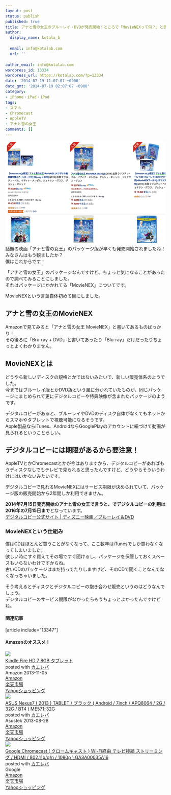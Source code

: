 ```yaml
---
layout: post
status: publish
published: true
title: アナと雪の女王のブルーレイ・DVDが発売開始！ところで「MovieNEXって何？」と思って調べてみたよ
author:
  display_name: kotala_b

  email: info@kotalab.com
  url: ''

author_email: info@kotalab.com
wordpress_id: 13334
wordpress_url: https://kotalab.com/?p=13334
date: '2014-07-19 11:07:07 +0900'
date_gmt: '2014-07-19 02:07:07 +0900'
category:
- iPhone・iPad・iPod
tags:
- スマホ
- Chromecast
- AppleTV
- アナと雪の女王
comments: []
---
```

<p><img src="/wp-content/uploads/anayuki-movienex_140719.png" alt="Anayuki movienex 140719" title="anayuki-movienex_140719.png" border="0" width="548" height="321" /><br />
話題の映画「アナと雪の女王」のパッケージ版が早くも発売開始されましたね！<br />
みなさんはもう観ましたか？<br />
僕はこれからです！</p>
<p>「アナと雪の女王」のパッケージなんですけど、ちょっと気になることがあったので調べてみることにしました。<br />
それはパッケージにかかれてる「MovieNEX」についてです。</p>
<p>MovieNEXという言葉自体初めて目にしました。<br />
</p>
<!--more-->
<h2>アナと雪の女王のMovieNEX</h2>
<p>Amazonで見てみると「アナと雪の女王 MovieNEX」と書いてあるものばっかり！<br />
その後ろに「Bru-ray + DVD」と書いてあったり「Blu-ray」だけだったりちょっとよくわかりません。</p>
<h2>MovieNEXとは</h2>
<p>どうやら新しいディスクの規格とかではないみたいで、新しい販売体系のようでした。<br />
今まではブルーレイ版とかDVD版という風に分かれていたものが、<span class="b">同じパッケージにまとめられて更にデジタルコピーや特典映像が含まれたパッケージ</span>のようです。</p>
<p>デジタルコピーがあると、ブルーレイやDVDのディスク自体がなくてもネットからスマホやタブレットで視聴可能になるそうです。<br />
Apple製品ならiTunes、AndroidならGooglePlayのアカウントに紐づけて動画が見られるということらしい。</p>
<h2>デジタルコピーには期限があるから要注意！</h2>
<p>AppleTVとかChromecastとかが今はありますから、デジタルコピーがあればもうディスクなしでもテレビで見られると思ったんですけど、どうやらそういうわけにはいかないみたいです。</p>
<p>デジタルコピーで見れるMovieNEXにはサービス期限が決められていて、パッケージ版の販売開始から2年間しか利用できません。</p>
<p><strong>2014年7月15日発売開始のアナと雪の女王で言うと、でデジタルコピーの利用は2016年の7月15日まで</strong>となっています。<br />
<a href="http://disney-studio.jp/digitalcopy/#period" target="_blank">デジタルコピー公式サイト | ディズニー映画／ブルーレイ＆DVD</a></p>
<h3>MovieNEXという仕組み</h3>
<p>僕はCDはほとんど買うことがなくなって、ここ数年はiTunesでしか買わなくなってしまいました。<br />
欲しい時にすぐ買えてその場ですぐ聞けるし、パッケージを保管しておくスペースもいらないわけですからね。<br />
古いCDのパッケージはまだ持ってたりしますけど、そのCDで聞くことなんてなくなっちゃいました。</p>
<p>そう考えるとディスクとデジタルコピーの抱き合わせ販売というのはどうなんでしょう。<br />
デジタルコピーのサービス期限がなかったらもうちょっとよかったんですけどね。</p>
<h4 class="rel">関連記事</h4>
<p>[article include="13347"]</p>
<h4 class="aam">Amazonのオススメ！</h4>
<div class="kaerebalink-box">
<div class="kaerebalink-image"><a href="https://www.amazon.co.jp/exec/obidos/ASIN/B00CTV2Y3Y/same-22/ref=nosim/" rel="nofollow" target="_blank"><img src="https://images-fe.ssl-images-amazon.com/images/I/41YGm%2Bl0iVL._SL160_.jpg" style="border: none;" /></a></div>
<div class="kaerebalink-info">
<div class="kaerebalink-name"><a href="https://www.amazon.co.jp/exec/obidos/ASIN/B00CTV2Y3Y/same-22/ref=nosim/" rel="nofollow" target="_blank">Kindle Fire HD 7 8GB タブレット</a>
<div class="kaerebalink-powered-date">posted with <a href="https://kaereba.com" rel="nofollow" target="_blank">カエレバ</a></div>
</div>
<div class="kaerebalink-detail"> Amazon 2013-11-05    </div>
<div class="kaerebalink-link1">
<div class="shoplinkamazon"><a href="https://www.amazon.co.jp/gp/search?keywords=Kindle%20Fire%20HD%207&__mk_ja_JP=%83J%83%5E%83J%83i&tag=same-22" rel="nofollow" target="_blank" title="アマゾン" >Amazon</a></div>
<div class="shoplinkrakuten"><a href="http://c.af.moshimo.com/af/c/click?a_id=374939&p_id=54&pc_id=54&pl_id=616&s_v=b5Rz2P0601xu&url=http%3A%2F%2Fsearch.rakuten.co.jp%2Fsearch%2Fmall%2FKindle%2520Fire%2520HD%25207%2F-%2Ff.1-p.1-s.1-sf.0-st.A-v.2%3Fx%3D0" rel="nofollow" target="_blank" title="楽天市場" >楽天市場</a></div>
<div class="shoplinkyahoo"><a href="https://ck.jp.ap.valuecommerce.com/servlet/referral?sid=2967684&pid=881104827&vc_url=http%3A%2F%2Fshopping.search.yahoo.co.jp%2Fsearch%3FuIv%3Don%26ei%3DUTF-8%26tab_ex%3Dcommerce%26slider%3D0%26va%3DKindle%2520Fire%2520HD%25207" rel="nofollow"  target="_blank" title="Yahooショッピング" >Yahooショッピング<img src="http://ad.jp.ap.valuecommerce.com/servlet/gifbanner?sid=2967684&pid=881104827" height="1" width="1" border="0"></a></div>
</div>
</div>
<div class="booklink-footer" style="clear: left"></div>
</div>
<div class="kaerebalink-box">
<div class="kaerebalink-image"><a href="https://www.amazon.co.jp/exec/obidos/ASIN/B00EP8MEMA/same-22/ref=nosim/" rel="nofollow" target="_blank"><img src="https://images-fe.ssl-images-amazon.com/images/I/41m2nMNSZTL._SL160_.jpg" style="border: none;" /></a></div>
<div class="kaerebalink-info">
<div class="kaerebalink-name"><a href="https://www.amazon.co.jp/exec/obidos/ASIN/B00EP8MEMA/same-22/ref=nosim/" rel="nofollow" target="_blank">ASUS Nexus7 ( 2013 ) TABLET / ブラック ( Android / 7inch / APQ8064 / 2G / 32G / BT4 ) ME571-32G</a>
<div class="kaerebalink-powered-date">posted with <a href="https://kaereba.com" rel="nofollow" target="_blank">カエレバ</a></div>
</div>
<div class="kaerebalink-detail"> Asustek 2013-08-28    </div>
<div class="kaerebalink-link1">
<div class="shoplinkamazon"><a href="https://www.amazon.co.jp/gp/search?keywords=ASUS%20Nexus7&__mk_ja_JP=%83J%83%5E%83J%83i&tag=same-22" rel="nofollow" target="_blank" title="アマゾン" >Amazon</a></div>
<div class="shoplinkrakuten"><a href="http://c.af.moshimo.com/af/c/click?a_id=374939&p_id=54&pc_id=54&pl_id=616&s_v=b5Rz2P0601xu&url=http%3A%2F%2Fsearch.rakuten.co.jp%2Fsearch%2Fmall%2FASUS%2520Nexus7%2F-%2Ff.1-p.1-s.1-sf.0-st.A-v.2%3Fx%3D0" rel="nofollow" target="_blank" title="楽天市場" >楽天市場</a></div>
<div class="shoplinkyahoo"><a href="https://ck.jp.ap.valuecommerce.com/servlet/referral?sid=2967684&pid=881104827&vc_url=http%3A%2F%2Fshopping.search.yahoo.co.jp%2Fsearch%3FuIv%3Don%26ei%3DUTF-8%26tab_ex%3Dcommerce%26slider%3D0%26va%3DASUS%2520Nexus7" rel="nofollow"  target="_blank" title="Yahooショッピング" >Yahooショッピング<img src="http://ad.jp.ap.valuecommerce.com/servlet/gifbanner?sid=2967684&pid=881104827" height="1" width="1" border="0"></a></div>
</div>
</div>
<div class="booklink-footer" style="clear: left"></div>
</div>
<div class="kaerebalink-box">
<div class="kaerebalink-image"><a href="https://www.amazon.co.jp/exec/obidos/ASIN/B00KGVN140/same-22/ref=nosim/" rel="nofollow" target="_blank"><img src="https://images-fe.ssl-images-amazon.com/images/I/31zEyvMfOLL._SL160_.jpg" style="border: none;" /></a></div>
<div class="kaerebalink-info">
<div class="kaerebalink-name"><a href="https://www.amazon.co.jp/exec/obidos/ASIN/B00KGVN140/same-22/ref=nosim/" rel="nofollow" target="_blank">Google Chromecast ( クロームキャスト )  Wi-Fi経由 テレビ接続 ストリーミング / HDMI / 802.11b/g/n / 1080p ) GA3A00035A16</a>
<div class="kaerebalink-powered-date">posted with <a href="https://kaereba.com" rel="nofollow" target="_blank">カエレバ</a></div>
</div>
<div class="kaerebalink-detail"> Google     </div>
<div class="kaerebalink-link1">
<div class="shoplinkamazon"><a href="https://www.amazon.co.jp/gp/search?keywords=Google%20Chromecast%20&__mk_ja_JP=%83J%83%5E%83J%83i&tag=same-22" rel="nofollow" target="_blank" title="アマゾン" >Amazon</a></div>
<div class="shoplinkrakuten"><a href="http://c.af.moshimo.com/af/c/click?a_id=374939&p_id=54&pc_id=54&pl_id=616&s_v=b5Rz2P0601xu&url=http%3A%2F%2Fsearch.rakuten.co.jp%2Fsearch%2Fmall%2FGoogle%2520Chromecast%2520%2F-%2Ff.1-p.1-s.1-sf.0-st.A-v.2%3Fx%3D0" rel="nofollow" target="_blank" title="楽天市場" >楽天市場</a></div>
<div class="shoplinkyahoo"><a href="https://ck.jp.ap.valuecommerce.com/servlet/referral?sid=2967684&pid=881104827&vc_url=http%3A%2F%2Fshopping.search.yahoo.co.jp%2Fsearch%3FuIv%3Don%26ei%3DUTF-8%26tab_ex%3Dcommerce%26slider%3D0%26va%3DGoogle%2520Chromecast%2520" rel="nofollow"  target="_blank" title="Yahooショッピング" >Yahooショッピング<img src="http://ad.jp.ap.valuecommerce.com/servlet/gifbanner?sid=2967684&pid=881104827" height="1" width="1" border="0"></a></div>
</div>
</div>
<div class="booklink-footer" style="clear: left"></div>
</div>

